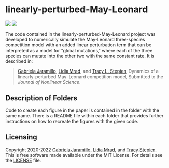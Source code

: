 # linearly-perturbed-May-Leonard

<a href="https://github.com/tstepien/linearly-perturbed-May-Leonard/"><img src="https://img.shields.io/badge/GitHub-tstepien%2Flinearly--perturbed--May--Leonard-blue" /></a> <a href="LICENSE"><img src="https://img.shields.io/badge/license-MIT-blue.svg" /></a>

The code contained in the linearly-perturbed-May-Leonard project was developed to numerically simulate the May-Leonard three-species competition model with an added linear perturbation term that can be interpreted as a model for "global mutations," where each of the three species can mutate into the other two with the same constant rate. It is described in:
>[Gabriela Jaramillo](https://github.com/gabyjaramillo), [Lidia Mrad](https://www.mtholyoke.edu/directory/faculty-staff/lidia-mrad), and [Tracy L. Stepien](https://github.com/tstepien/), Dynamics of a linearly-perturbed May–Leonard competition model, Submitted to the *Journal of Nonlinear Science*.

## Description of Folders
Code to create each figure in the paper is contained in the folder with the same name. There is a README file within each folder that provides further instructions on how to recreate the figures with the given code.

## Licensing
Copyright 2020-2022 [Gabriela Jaramillo](https://github.com/gabyjaramillo), [Lidia Mrad](https://www.mtholyoke.edu/directory/faculty-staff/lidia-mrad), and [Tracy Stepien](https://github.com/tstepien/). This is free software made available under the MIT License. For details see the [LICENSE](LICENSE) file.
